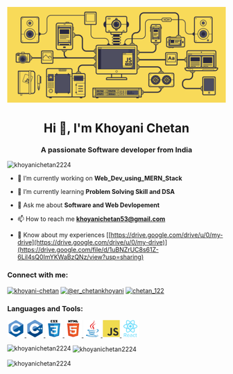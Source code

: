 ![logo](https://github.com/KhoyaniChetan2224/KhoyaniChetan2224/blob/main/github%20banner.gif)
<h1 align="center">Hi 👋, I'm Khoyani Chetan</h1>
<h3 align="center">A passionate Software developer from India</h3>

<p align="left"> <img src="https://komarev.com/ghpvc/?username=khoyanichetan2224&label=Profile%20views&color=0e75b6&style=flat" alt="khoyanichetan2224" /> </p>

- 🔭 I’m currently working on **Web_Dev_using_MERN_Stack**

- 🌱 I’m currently learning **Problem Solving Skill and DSA**

- 💬 Ask me about **Software and Web Devlopement**

- 📫 How to reach me **khoyanichetan53@gmail.com**

- 📄 Know about my experiences [[https://drive.google.com/drive/u/0/my-drive](https://drive.google.com/drive/u/0/my-drive)](https://drive.google.com/file/d/1uBNZrUC8s61Z-6Lil4sQ0ImYKWaBzQNz/view?usp=sharing)

<h3 align="left">Connect with me:</h3>
<p align="left">
<a href="https://linkedin.com/in/khoyani-chetan" target="blank"><img align="center" src="https://raw.githubusercontent.com/rahuldkjain/github-profile-readme-generator/master/src/images/icons/Social/linked-in-alt.svg" alt="khoyani-chetan" height="30" width="40" /></a>
<a href="https://www.hackerrank.com/@er_chetankhoyani" target="blank"><img align="center" src="https://raw.githubusercontent.com/rahuldkjain/github-profile-readme-generator/master/src/images/icons/Social/hackerrank.svg" alt="@er_chetankhoyani" height="30" width="40" /></a>
<a href="https://www.leetcode.com/chetan_122" target="blank"><img align="center" src="https://raw.githubusercontent.com/rahuldkjain/github-profile-readme-generator/master/src/images/icons/Social/leet-code.svg" alt="chetan_122" height="30" width="40" /></a>
</p>

<h3 align="left">Languages and Tools:</h3>
<p align="left"> <a href="https://www.cprogramming.com/" target="_blank" rel="noreferrer"> <img src="https://raw.githubusercontent.com/devicons/devicon/master/icons/c/c-original.svg" alt="c" width="40" height="40"/> </a> <a href="https://www.w3schools.com/cpp/" target="_blank" rel="noreferrer"> <img src="https://raw.githubusercontent.com/devicons/devicon/master/icons/cplusplus/cplusplus-original.svg" alt="cplusplus" width="40" height="40"/> </a> <a href="https://www.w3schools.com/css/" target="_blank" rel="noreferrer"> <img src="https://raw.githubusercontent.com/devicons/devicon/master/icons/css3/css3-original-wordmark.svg" alt="css3" width="40" height="40"/> </a> <a href="https://www.w3.org/html/" target="_blank" rel="noreferrer"> <img src="https://raw.githubusercontent.com/devicons/devicon/master/icons/html5/html5-original-wordmark.svg" alt="html5" width="40" height="40"/> </a> <a href="https://www.java.com" target="_blank" rel="noreferrer"> <img src="https://raw.githubusercontent.com/devicons/devicon/master/icons/java/java-original.svg" alt="java" width="40" height="40"/> </a> <a href="https://developer.mozilla.org/en-US/docs/Web/JavaScript" target="_blank" rel="noreferrer"> <img src="https://raw.githubusercontent.com/devicons/devicon/master/icons/javascript/javascript-original.svg" alt="javascript" width="40" height="40"/> </a> <a href="https://reactjs.org/" target="_blank" rel="noreferrer"> <img src="https://raw.githubusercontent.com/devicons/devicon/master/icons/react/react-original-wordmark.svg" alt="react" width="40" height="40"/> </a> </p>

<p><img align="left" src="https://github-readme-stats.vercel.app/api/top-langs?username=khoyanichetan2224&show_icons=true&locale=en&layout=compact" alt="khoyanichetan2224" /></p>

<p>&nbsp;<img align="center" src="https://github-readme-stats.vercel.app/api?username=khoyanichetan2224&show_icons=true&locale=en" alt="khoyanichetan2224" /></p>

<p><img align="center" src="https://github-readme-streak-stats.herokuapp.com/?user=khoyanichetan2224&" alt="khoyanichetan2224" /></p>
